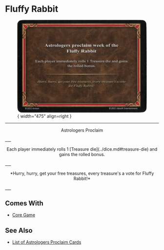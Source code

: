 # Fluffy Rabbit

<figure markdown="span">

![Fluffy Rabbit](../assets/astrologers_proclaim-fluffy_rabbit.webp){ width="475" align=right }

</figure>

___
<p style="text-align: center;" markdown>Astrologers Proclaim</p>
___
<p style="text-align: center;" markdown>Each player immediately rolls 1 [Treasure die](../dice.md#treasure-die) and gains the rolled bonus.</p>
___
<p style="text-align: center;" markdown>*Hurry, hurry, get your free treasures, every treasure's a vote for Fluffy Rabbit!*</p>
___


## Comes With

- [Core Game](../content.md)


## See Also

- [List of Astrologers Proclaim Cards](index.md)
